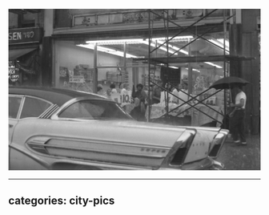 ![nycrain](https://raw.githubusercontent.com/muneer78/muneer78.github.io/master/images/nyc.jpg)




---
categories: city-pics
---

